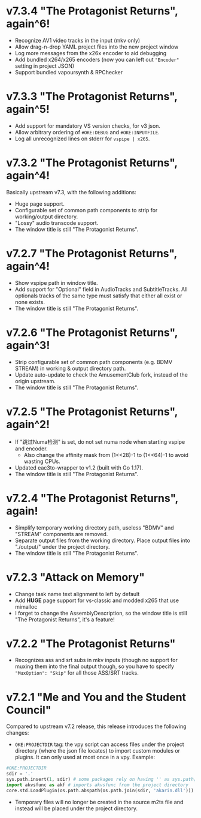 # v7.3.4 "The Protagonist Returns", again^6!

- Recognize AV1 video tracks in the input (mkv only)
- Allow drag-n-drop YAML project files into the new project window
- Log more messages from the x26x encoder to aid debugging
- Add bundled x264/x265 encoders (now you can left out `"Encoder"` setting in project JSON)
- Support bundled vapoursynth & RPChecker

# v7.3.3 "The Protagonist Returns", again^5!

- Add support for mandatory VS version checks, for v3 json.
- Allow arbitrary ordering of `#OKE:DEBUG` and `#OKE:INPUTFILE`.
- Log all unrecognized lines on stderr for `vspipe | x265`.

# v7.3.2 "The Protagonist Returns", again^4!
Basically upstream v7.3, with the following additions:
- Huge page support.
- Configurable set of common path components to strip for working/output directory.
- "Lossy" audio transcode support.
- The window title is still "The Protagonist Returns".

# v7.2.7 "The Protagonist Returns", again^4!

- Show vspipe path in window title.
- Add support for "Optional" field in AudioTracks and SubtitleTracks. All optionals tracks of the same type must satisfy that either all exist or none exists.
- The window title is still "The Protagonist Returns".

# v7.2.6 "The Protagonist Returns", again^3!

- Strip configurable set of common path components (e.g. BDMV STREAM) in working & output directory path.
- Update auto-update to check the AmusementClub fork, instead of the origin upstream.
- The window title is still "The Protagonist Returns".

# v7.2.5 "The Protagonist Returns", again^2!

- If "跳过Numa检测" is set, do not set numa node when starting vspipe and encoder.
  - Also change the affinity mask from (1<<28)-1 to (1<<64)-1 to avoid wasting CPUs.
- Updated eac3to-wrapper to v1.2 (built with Go 1.17).
- The window title is still "The Protagonist Returns".

# v7.2.4 "The Protagonist Returns", again!

- Simplify temporary working directory path, useless "BDMV" and "STREAM" components are removed.
- Separate output files from the working directory. Place output files into "./output/" under the project directory.
- The window title is still "The Protagonist Returns".

# v7.2.3 "Attack on Memory"

- Change task name text alignment to left by default
- Add **HUGE** page support for vs-classic and modded x265 that use mimalloc
- I forget to change the AssemblyDescription, so the window title is still "The Protagonist Returns", it's a feature!

# v7.2.2 "The Protagonist Returns"

- Recognizes ass and srt subs in mkv inputs (though no support for muxing them into the final output though, so you have to specify `"MuxOption": "Skip"` for all those ASS/SRT tracks.

# v7.2.1 "Me and You and the Student Council"

Compared to upstream v7.2 release, this release introduces the following changes:

- `OKE:PROJECTDIR` tag: the vpy script can access files under the project directory (where the json file locates) to import custom modules or plugins. It can only used at most once in a vpy.
Example:
```python
#OKE:PROJECTDIR
sdir = '.'
sys.path.insert(1, sdir) # some packages rely on having '' as sys.path[0]
import akvsfunc as akf # imports akvsfunc from the project directory
core.std.LoadPlugin(os.path.abspath(os.path.join(sdir, 'akarin.dll')))
```

- Temporary files will no longer be created in the source m2ts file and instead will be placed under the project directory.
  
